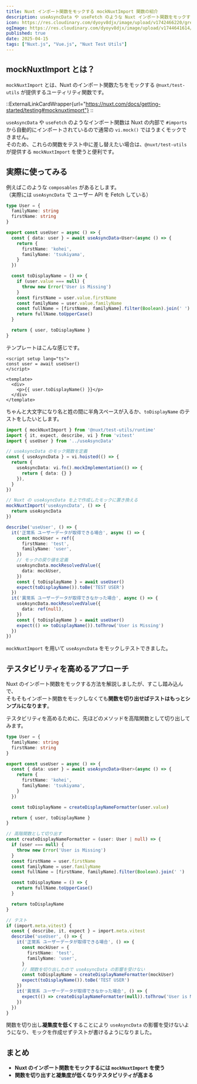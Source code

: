 ```yaml
---
title: Nuxt インポート関数をモックする mockNuxtImport 関数の紹介
description: useAsyncData や useFetch のような Nuxt インポート関数をモックするのに便利な mockNuxtImport の紹介と凝集度を低くしテスタビリティを高める方法を紹介します。
icon: https://res.cloudinary.com/dyoyv8djx/image/upload/v1742466220/green-transparent_gw7l0b.png
ogImage: https://res.cloudinary.com/dyoyv8djx/image/upload/v1744641614/tsukiyama-blog/mock-nuxt-import/mock-nuxt-import-thumbnail_zqckp3.png
published: true
date: 2025-04-15
tags: ["Nuxt.js", "Vue.js", "Nuxt Test Utils"]
---
```


## mockNuxtImport とは？

`mockNuxtImport` とは、Nuxt のインポート関数たちをモックする `@nuxt/test-utils` が提供するユーティリティ関数です。

::ExternalLinkCardWrapper{url="https://nuxt.com/docs/getting-started/testing#mocknuxtimport"}
::

`useAsyncData` や `useFetch` のようなインポート関数は Nuxt の内部で `#imports` から自動的にインポートされているので通常の `vi.mock()` ではうまくモックできません。<br>
そのため、これらの関数をテスト中に差し替えたい場合は、`@nuxt/test-utils` が提供する `mockNuxtImport` を使うと便利です。

## 実際に使ってみる

例えばこのような `composables` があるとします。<br>
（実際には `useAsyncData` で ユーザー API を Fetch している）

```ts [user.ts]
type User = {
  familyName: string
  firstName: string
}

export const useUser = async () => {
  const { data: user } = await useAsyncData<User>(async () => {
    return {
      firstName: 'kohei',
      familyName: 'tsukiyama',
    }
  })

  const toDisplayName = () => {
    if (user.value === null) {
      throw new Error('User is Missing')
    }
    const firstName = user.value.firstName
    const familyName = user.value.familyName
    const fullName = [firstName, familyName].filter(Boolean).join(' ')
    return fullName.toUpperCase()
  }

  return { user, toDisplayName }
}
```

テンプレートはこんな感じです。

```vue [index.vue]
<script setup lang="ts">
const user = await useUser()
</script>

<template>
  <div>
    <p>{{ user.toDisplayName() }}</p>
  </div>
</template>
```

ちゃんと大文字になり名と姓の間に半角スペースが入るか、`toDisplayName` のテストをしたいとします。

```ts [user.spec.ts]
import { mockNuxtImport } from '@nuxt/test-utils/runtime'
import { it, expect, describe, vi } from 'vitest'
import { useUser } from '../useAsyncData'

// useAsyncData のモック関数を定義
const { useAsyncData } = vi.hoisted(() => {
  return {
    useAsyncData: vi.fn().mockImplementation(() => {
      return { data: {} }
    }),
  }
})

// Nuxt の useAsyncData を上で作成したモックに置き換える
mockNuxtImport('useAsyncData', () => {
  return useAsyncData
})

describe('useUser', () => {
  it('正常系 ユーザーデータが取得できる場合', async () => {
    const mockUser = ref({
      firstName: 'test',
      familyName: 'user',
    })
    // モックの戻り値を定義
    useAsyncData.mockResolvedValue({
      data: mockUser,
    })
    const { toDisplayName } = await useUser()
    expect(toDisplayName()).toBe('TEST USER')
  })
  it('異常系 ユーザーデータが取得できなかった場合', async () => {
    useAsyncData.mockResolvedValue({
      data: ref(null),
    })
    const { toDisplayName } = await useUser()
    expect(() => toDisplayName()).toThrow('User is Missing')
  })
})

```

`mockNuxtImport` を用いて `useAsyncData` をモックしテストできました。

## テスタビリティを高めるアプローチ

Nuxt のインポート関数をモックする方法を解説しましたが、すこし踏み込んで、<br>
そもそもインポート関数をモックしなくても**関数を切り出せばテストはもっとシンプルになります**。

テスタビリティを高めるために、先ほどのメソッドを高階関数として切り出してみます。

```ts [user.ts]
type User = {
  familyName: string
  firstName: string
}

export const useUser = async () => {
  const { data: user } = await useAsyncData<User>(async () => {
    return {
      firstName: 'kohei',
      familyName: 'tsukiyama',
    }
  })

  const toDisplayName = createDisplayNameFormatter(user.value)

  return { user, toDisplayName }
}

// 高階関数として切り出す
const createDisplayNameFormatter = (user: User | null) => {
  if (user === null) {
    throw new Error('User is Missing')
  }
  const firstName = user.firstName
  const familyName = user.familyName
  const fullName = [firstName, familyName].filter(Boolean).join(' ')

  const toDisplayName = () => {
    return fullName.toUpperCase()
  }

  return toDisplayName
}

// テスト
if (import.meta.vitest) {
  const { describe, it, expect } = import.meta.vitest
  describe('useUser', () => {
    it('正常系 ユーザーデータが取得できる場合', () => {
      const mockUser = {
        firstName: 'test',
        familyName: 'user',
      }
      // 関数を切り出したので useAsyncData の影響を受けない
      const toDisplayName = createDisplayNameFormatter(mockUser)
      expect(toDisplayName()).toBe('TEST USER')
    })
    it('異常系 ユーザーデータが取得できなかった場合', () => {
      expect(() => createDisplayNameFormatter(null)).toThrow('User is Missing')
    })
  })
}

```

関数を切り出し**凝集度を低く**することにより `useAsyncData` の影響を受けないようになり、モックを作成せずテストが書けるようになりました。

## まとめ

- **Nuxt のインポート関数をモックするには `mockNuxtImport` を使う**
- **関数を切り出すと凝集度が低くなりテスタビリティが高まる**
